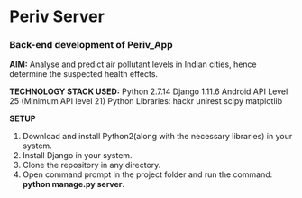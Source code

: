 # Periv Server
### Back-end development of Periv_App 
**AIM:**
Analyse and predict air pollutant levels in Indian cities, hence determine the suspected health effects.
 
 **TECHNOLOGY STACK USED:**
 Python 2.7.14
 Django 1.11.6
 Android API Level 25 (Minimum API level 21)
 Python Libraries:
    hackr
    unirest
    scipy
    matplotlib

**SETUP**
1. Download and install Python2(along with the necessary libraries) in your system.
2. Install Django in your system.
3. Clone the repository in any directory.
4. Open command prompt in the project folder and run the command: **python manage.py server**.

